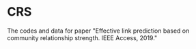 # CRS
The codes and data for paper "Effective link prediction based on community relationship strength. IEEE Access, 2019."
